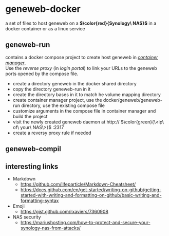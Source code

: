 # geneweb-docker

a set of files to host geneweb on a **$\color{red}{Synology\ NAS}$** in a docker container or as a linux service

## geneweb-run 
contains a docker compose project to create host geneweb in _<ins>container manager</ins>_.  
Use the _reverse proxy_ (in _login portal_) to link your URLs to the geneweb ports opened by the compose file.

* create a directory geneweb in the docker shared directory
* copy the directory geneweb-run in it
* create the directory bases in it to match he volume mapping directory
* create container manager project, use the docker/geneweb/geneweb-run directory, use the existing compose file
* customize arguments in the compose file in container manager and build the project
* visit the newly created geneweb daemon at http:// $\color{green}{\<ip\ of\ your\ NAS\>}$ :2317
* create a reversy proxy rule if needed

## geneweb-compil


## interesting links
* Markdown
  * https://github.com/lifeparticle/Markdown-Cheatsheet/
  * https://docs.github.com/en/get-started/writing-on-github/getting-started-with-writing-and-formatting-on-github/basic-writing-and-formatting-syntax
* Emoji
  * https://gist.github.com/rxaviers/7360908
* NAS security
  * https://mariushosting.com/how-to-protect-and-secure-your-synology-nas-from-attacks/
